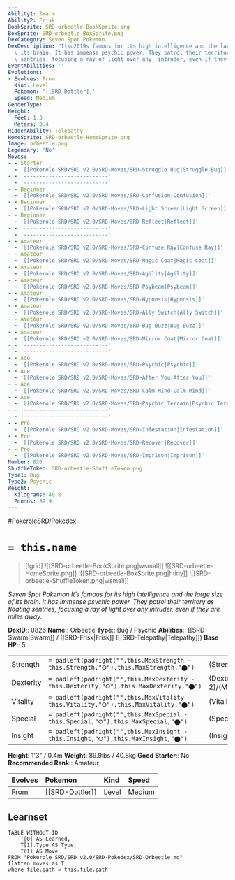 ```yaml
---
Ability1: Swarm
Ability2: Frisk
BookSprite: SRD-orbeetle-BookSprite.png
BoxSprite: SRD-orbeetle-BoxSprite.png
DexCategory: Seven Spot Pokemon
DexDescription: "It\u2019s famous for its high intelligence and the large size of\
  \ its brain. It has immense psychic power. They patrol their territory as floating\
  \ sentries, focusing a ray of light over any  intruder, even if they are miles away."
EventAbilities: ''
Evolutions:
- Evolves: From
  Kind: Level
  Pokemon: '[[SRD-Dottler]]'
  Speed: Medium
GenderType: ''
Height:
  Feet: 1.3
  Meters: 0.4
HiddenAbility: Telepathy
HomeSprite: SRD-orbeetle-HomeSprite.png
Image: orbeetle.png
Legendary: 'No'
Moves:
- - Starter
  - '[[Pokerole SRD/SRD v2.0/SRD-Moves/SRD-Struggle Bug|Struggle Bug]]'
- - '---------------------------'
  - '---------------------------'
- - Beginner
  - '[[Pokerole SRD/SRD v2.0/SRD-Moves/SRD-Confusion|Confusion]]'
- - Beginner
  - '[[Pokerole SRD/SRD v2.0/SRD-Moves/SRD-Light Screen|Light Screen]]'
- - Beginner
  - '[[Pokerole SRD/SRD v2.0/SRD-Moves/SRD-Reflect|Reflect]]'
- - '---------------------------'
  - '---------------------------'
- - Amateur
  - '[[Pokerole SRD/SRD v2.0/SRD-Moves/SRD-Confuse Ray|Confuse Ray]]'
- - Amateur
  - '[[Pokerole SRD/SRD v2.0/SRD-Moves/SRD-Magic Coat|Magic Coat]]'
- - Amateur
  - '[[Pokerole SRD/SRD v2.0/SRD-Moves/SRD-Agility|Agility]]'
- - Amateur
  - '[[Pokerole SRD/SRD v2.0/SRD-Moves/SRD-Psybeam|Psybeam]]'
- - Amateur
  - '[[Pokerole SRD/SRD v2.0/SRD-Moves/SRD-Hypnosis|Hypnosis]]'
- - Amateur
  - '[[Pokerole SRD/SRD v2.0/SRD-Moves/SRD-Ally Switch|Ally Switch]]'
- - Amateur
  - '[[Pokerole SRD/SRD v2.0/SRD-Moves/SRD-Bug Buzz|Bug Buzz]]'
- - Amateur
  - '[[Pokerole SRD/SRD v2.0/SRD-Moves/SRD-Mirror Coat|Mirror Coat]]'
- - '---------------------------'
  - '---------------------------'
- - Ace
  - '[[Pokerole SRD/SRD v2.0/SRD-Moves/SRD-Psychic|Psychic]]'
- - Ace
  - '[[Pokerole SRD/SRD v2.0/SRD-Moves/SRD-After You|After You]]'
- - Ace
  - '[[Pokerole SRD/SRD v2.0/SRD-Moves/SRD-Calm Mind|Calm Mind]]'
- - Ace
  - '[[Pokerole SRD/SRD v2.0/SRD-Moves/SRD-Psychic Terrain|Psychic Terrain]]'
- - '---------------------------'
  - '---------------------------'
- - Pro
  - '[[Pokerole SRD/SRD v2.0/SRD-Moves/SRD-Infestation|Infestation]]'
- - Pro
  - '[[Pokerole SRD/SRD v2.0/SRD-Moves/SRD-Recover|Recover]]'
- - Pro
  - '[[Pokerole SRD/SRD v2.0/SRD-Moves/SRD-Imprison|Imprison]]'
Number: 826
ShuffleToken: SRD-orbeetle-ShuffleToken.png
Type1: Bug
Type2: Psychic
Weight:
  Kilograms: 40.8
  Pounds: 89.9
---
```


#PokeroleSRD/Pokedex

# `= this.name`

> [!grid]
> ![[SRD-orbeetle-BookSprite.png|wsmall]]
> ![[SRD-orbeetle-HomeSprite.png]]
> ![[SRD-orbeetle-BoxSprite.png|htiny]]
> ![[SRD-orbeetle-ShuffleToken.png|wsmall]]


*Seven Spot Pokemon*
*It’s famous for its high intelligence and the large size of its brain. It has immense psychic power. They patrol their territory as floating sentries, focusing a ray of light over any  intruder, even if they are miles away.*

**DexID**:: 0826
**Name**:: Orbeetle
**Type**:: Bug / Psychic
**Abilities**:: [[SRD-Swarm|Swarm]] / [[SRD-Frisk|Frisk]] ([[SRD-Telepathy|Telepathy]])
**Base HP**:: 5

|           |                                                                                        |                                          |
| --------- | -------------------------------------------------------------------------------------- | ---------------------------------------- |
| Strength  | `= padleft(padright("",this.MaxStrength - this.Strength,"⭘"),this.MaxStrength,"⬤")`    | (Strength::2)/(MaxStrength::4)   |
| Dexterity | `= padleft(padright("",this.MaxDexterity - this.Dexterity,"⭘"),this.MaxDexterity,"⬤")` | (Dexterity:: 2)/(MaxDexterity::4) |
| Vitality  | `= padleft(padright("",this.MaxVitality - this.Vitality,"⭘"),this.MaxVitality,"⬤")`    | (Vitality::3)/(MaxVitality::6)   |
| Special   | `= padleft(padright("",this.MaxSpecial - this.Special,"⭘"),this.MaxSpecial,"⬤")`       | (Special::2)/(MaxSpecial::5)     |
| Insight   | `= padleft(padright("",this.MaxInsight - this.Insight,"⭘"),this.MaxInsight,"⬤")`       | (Insight::3)/(MaxInsight::7)     |

**Height**: 1'3" / 0.4m
**Weight**: 89.9lbs / 40.8kg
**Good Starter**:: No
**Recommended Rank**:: Amateur

| Evolves   | Pokemon         | Kind   | Speed   |
|:----------|:----------------|:-------|:--------|
| From      | [[SRD-Dottler]] | Level  | Medium  |

## Learnset

```dataview
TABLE WITHOUT ID
    T[0] AS Learned,
    T[1].Type AS Type,
    T[1] AS Move
FROM "Pokerole SRD/SRD v2.0/SRD-Pokedex/SRD-Orbeetle.md"
flatten moves as T
where file.path = this.file.path
```
